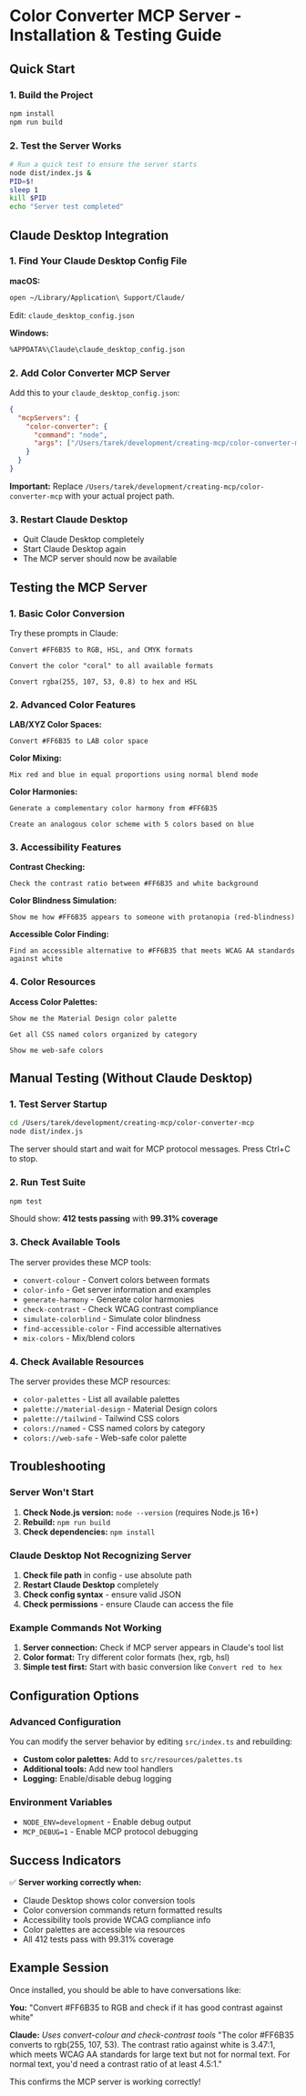 # Color Converter MCP Server - Installation & Testing Guide

## Quick Start

### 1. Build the Project
```bash
npm install
npm run build
```

### 2. Test the Server Works
```bash
# Run a quick test to ensure the server starts
node dist/index.js &
PID=$!
sleep 1
kill $PID
echo "Server test completed"
```

## Claude Desktop Integration

### 1. Find Your Claude Desktop Config File

**macOS:**
```bash
open ~/Library/Application\ Support/Claude/
```
Edit: `claude_desktop_config.json`

**Windows:**
```bash
%APPDATA%\Claude\claude_desktop_config.json
```

### 2. Add Color Converter MCP Server

Add this to your `claude_desktop_config.json`:

```json
{
  "mcpServers": {
    "color-converter": {
      "command": "node",
      "args": ["/Users/tarek/development/creating-mcp/color-converter-mcp/dist/index.js"]
    }
  }
}
```

**Important:** Replace `/Users/tarek/development/creating-mcp/color-converter-mcp` with your actual project path.

### 3. Restart Claude Desktop
- Quit Claude Desktop completely
- Start Claude Desktop again
- The MCP server should now be available

## Testing the MCP Server

### 1. Basic Color Conversion
Try these prompts in Claude:

```
Convert #FF6B35 to RGB, HSL, and CMYK formats
```

```
Convert the color "coral" to all available formats
```

```
Convert rgba(255, 107, 53, 0.8) to hex and HSL
```

### 2. Advanced Color Features

**LAB/XYZ Color Spaces:**
```
Convert #FF6B35 to LAB color space
```

**Color Mixing:**
```
Mix red and blue in equal proportions using normal blend mode
```

**Color Harmonies:**
```
Generate a complementary color harmony from #FF6B35
```

```
Create an analogous color scheme with 5 colors based on blue
```

### 3. Accessibility Features

**Contrast Checking:**
```
Check the contrast ratio between #FF6B35 and white background
```

**Color Blindness Simulation:**
```
Show me how #FF6B35 appears to someone with protanopia (red-blindness)
```

**Accessible Color Finding:**
```
Find an accessible alternative to #FF6B35 that meets WCAG AA standards against white
```

### 4. Color Resources

**Access Color Palettes:**
```
Show me the Material Design color palette
```

```
Get all CSS named colors organized by category
```

```
Show me web-safe colors
```

## Manual Testing (Without Claude Desktop)

### 1. Test Server Startup
```bash
cd /Users/tarek/development/creating-mcp/color-converter-mcp
node dist/index.js
```
The server should start and wait for MCP protocol messages. Press Ctrl+C to stop.

### 2. Run Test Suite
```bash
npm test
```
Should show: **412 tests passing** with **99.31% coverage**

### 3. Check Available Tools
The server provides these MCP tools:
- `convert-colour` - Convert colors between formats
- `color-info` - Get server information and examples
- `generate-harmony` - Generate color harmonies
- `check-contrast` - Check WCAG contrast compliance
- `simulate-colorblind` - Simulate color blindness
- `find-accessible-color` - Find accessible alternatives
- `mix-colors` - Mix/blend colors

### 4. Check Available Resources
The server provides these MCP resources:
- `color-palettes` - List all available palettes
- `palette://material-design` - Material Design colors
- `palette://tailwind` - Tailwind CSS colors
- `colors://named` - CSS named colors by category
- `colors://web-safe` - Web-safe color palette

## Troubleshooting

### Server Won't Start
1. **Check Node.js version:** `node --version` (requires Node.js 16+)
2. **Rebuild:** `npm run build`
3. **Check dependencies:** `npm install`

### Claude Desktop Not Recognizing Server
1. **Check file path** in config - use absolute path
2. **Restart Claude Desktop** completely
3. **Check config syntax** - ensure valid JSON
4. **Check permissions** - ensure Claude can access the file

### Example Commands Not Working
1. **Server connection:** Check if MCP server appears in Claude's tool list
2. **Color format:** Try different color formats (hex, rgb, hsl)
3. **Simple test first:** Start with basic conversion like `Convert red to hex`

## Configuration Options

### Advanced Configuration
You can modify the server behavior by editing `src/index.ts` and rebuilding:

- **Custom color palettes:** Add to `src/resources/palettes.ts`
- **Additional tools:** Add new tool handlers
- **Logging:** Enable/disable debug logging

### Environment Variables
- `NODE_ENV=development` - Enable debug output
- `MCP_DEBUG=1` - Enable MCP protocol debugging

## Success Indicators

✅ **Server working correctly when:**
- Claude Desktop shows color conversion tools
- Color conversion commands return formatted results
- Accessibility tools provide WCAG compliance info
- Color palettes are accessible via resources
- All 412 tests pass with 99.31% coverage

## Example Session

Once installed, you should be able to have conversations like:

**You:** "Convert #FF6B35 to RGB and check if it has good contrast against white"

**Claude:** *Uses convert-colour and check-contrast tools*
"The color #FF6B35 converts to rgb(255, 107, 53). The contrast ratio against white is 3.47:1, which meets WCAG AA standards for large text but not for normal text. For normal text, you'd need a contrast ratio of at least 4.5:1."

This confirms the MCP server is working correctly!